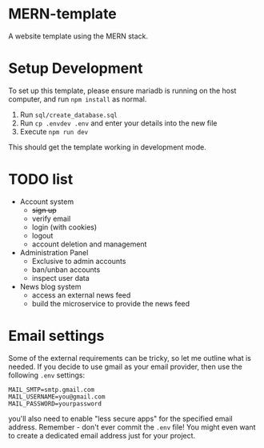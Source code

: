 # MERN-template
A website template using the MERN stack.

# Setup Development

To set up this template, please ensure mariadb is running on the host computer, and run `npm install` as normal.

1. Run `sql/create_database.sql`
2. Run `cp .envdev .env` and enter your details into the new file
3. Execute `npm run dev`

This should get the template working in development mode.

# TODO list

- Account system
	- ~~sign up~~
	- verify email
	- login (with cookies)
	- logout
	- account deletion and management
- Administration Panel
	- Exclusive to admin accounts
	- ban/unban accounts
	- inspect user data
- News blog system
	- access an external news feed
	- build the microservice to provide the news feed

# Email settings

Some of the external requirements can be tricky, so let me outline what is needed. If you decide to use gmail as your email provider, then use the following `.env` settings:

	MAIL_SMTP=smtp.gmail.com
	MAIL_USERNAME=you@gmail.com
	MAIL_PASSWORD=yourpassword

you'll also need to enable "less secure apps" for the specified email address. Remember - don't ever commit the `.env` file! You might even want to create a dedicated email address just for your project.

